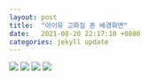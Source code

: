 ```yaml
---
layout: post
title:  "아이유 고화질 폰 배경화면"
date:   2021-08-20 22:17:10 +0800
categories: jekyll update
---
```

<style>c {display:block !important}</style>
<img src='https://i.pinimg.com/originals/56/4e/4a/564e4afa08af46c1b0bf524f3601bb50.png'>
<img src='https://pbs.twimg.com/media/EtYMW_CU0AExwNi.jpg'>
<img src='https://i.pinimg.com/originals/89/49/be/8949bed26565318ddca1a302db1aa907.jpg'>
<img src='https://i.pinimg.com/originals/d7/3e/bd/d73ebd8d29e2df9ac851003b1c206299.jpg'>